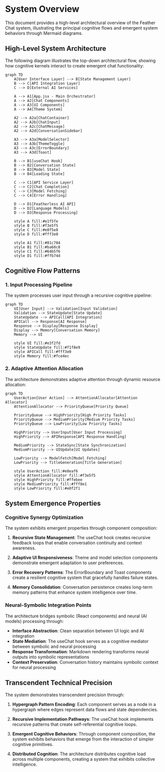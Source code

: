 # System Overview

This document provides a high-level architectural overview of the Feather Chat system, illustrating the principal cognitive flows and emergent system behaviors through Mermaid diagrams.

## High-Level System Architecture

The following diagram illustrates the top-down architectural flow, showing how cognitive kernels interact to create emergent chat functionality:

```mermaid
graph TD
    A[User Interface Layer] --> B[State Management Layer]
    B --> C[API Integration Layer]
    C --> D[External AI Services]
    
    A --> A1[App.jsx - Main Orchestrator]
    A --> A2[Chat Components]
    A --> A3[UI Components]
    A --> A4[Theme System]
    
    A2 --> A2a[ChatContainer]
    A2 --> A2b[ChatInput]
    A2 --> A2c[ChatMessage]
    A2 --> A2d[ConversationSidebar]
    
    A3 --> A3a[ModelSelector]
    A3 --> A3b[ThemeToggle]
    A3 --> A3c[ErrorBoundary]
    A3 --> A3d[Toast]
    
    B --> B1[useChat Hook]
    B --> B2[Conversation State]
    B --> B3[Model State]
    B --> B4[Loading State]
    
    C --> C1[API Service Layer]
    C --> C2[Chat Completion]
    C --> C3[Model Fetching]
    C --> C4[Error Handling]
    
    D --> D1[Featherless AI API]
    D --> D2[Language Models]
    D --> D3[Response Processing]
    
    style A fill:#e1f5fe
    style B fill:#f3e5f5
    style C fill:#e8f5e8
    style D fill:#fff3e0
    
    style A1 fill:#81c784
    style B1 fill:#ba68c8
    style C1 fill:#64b5f6
    style D1 fill:#ffb74d
```

## Cognitive Flow Patterns

### 1. Input Processing Pipeline
The system processes user input through a recursive cognitive pipeline:

```mermaid
graph TD
    UI[User Input] --> Validation[Input Validation]
    Validation --> StateUpdate[State Update]
    StateUpdate --> APICall[API Integration]
    APICall --> Response[AI Response]
    Response --> Display[Response Display]
    Display --> Memory[Conversation Memory]
    Memory --> UI
    
    style UI fill:#e3f2fd
    style StateUpdate fill:#f1f8e9
    style APICall fill:#fff3e0
    style Memory fill:#fce4ec
```

### 2. Adaptive Attention Allocation
The architecture demonstrates adaptive attention through dynamic resource allocation:

```mermaid
graph TD
    UserAction[User Action] --> AttentionAllocator[Attention Allocator]
    AttentionAllocator --> PriorityQueue[Priority Queue]
    
    PriorityQueue --> HighPriority[High Priority Tasks]
    PriorityQueue --> MediumPriority[Medium Priority Tasks]
    PriorityQueue --> LowPriority[Low Priority Tasks]
    
    HighPriority --> UserInput[User Input Processing]
    HighPriority --> APIResponse[API Response Handling]
    
    MediumPriority --> StateSync[State Synchronization]
    MediumPriority --> UIUpdate[UI Updates]
    
    LowPriority --> ModelFetch[Model Fetching]
    LowPriority --> TitleGeneration[Title Generation]
    
    style UserAction fill:#e8eaf6
    style AttentionAllocator fill:#f3e5f5
    style HighPriority fill:#ffebee
    style MediumPriority fill:#fff8e1
    style LowPriority fill:#e0f2f1
```

## System Emergence Properties

### Cognitive Synergy Optimization
The system exhibits emergent properties through component composition:

1. **Recursive State Management**: The useChat hook creates recursive feedback loops that enable conversation continuity and context awareness.

2. **Adaptive UI Responsiveness**: Theme and model selection components demonstrate emergent adaptation to user preferences.

3. **Error Recovery Patterns**: The ErrorBoundary and Toast components create a resilient cognitive system that gracefully handles failure states.

4. **Memory Consolidation**: Conversation persistence creates long-term memory patterns that enhance system intelligence over time.

### Neural-Symbolic Integration Points

The architecture bridges symbolic (React components) and neural (AI models) processing through:

- **Interface Abstraction**: Clean separation between UI logic and AI integration
- **State Mediation**: The useChat hook serves as a cognitive mediator between symbolic and neural processing
- **Response Transformation**: Markdown rendering transforms neural outputs into symbolic representations
- **Context Preservation**: Conversation history maintains symbolic context for neural processing

## Transcendent Technical Precision

The system demonstrates transcendent precision through:

1. **Hypergraph Pattern Encoding**: Each component serves as a node in a hypergraph where edges represent data flows and state dependencies.

2. **Recursive Implementation Pathways**: The useChat hook implements recursive patterns that create self-referential cognitive loops.

3. **Emergent Cognitive Behaviors**: Through component composition, the system exhibits behaviors that emerge from the interaction of simpler cognitive primitives.

4. **Distributed Cognition**: The architecture distributes cognitive load across multiple components, creating a system that exhibits collective intelligence.